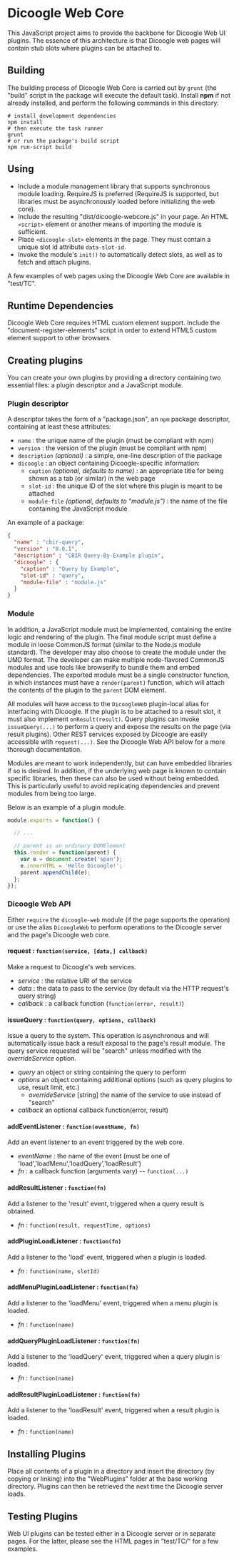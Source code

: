 # Dicoogle Web Core

This JavaScript project aims to provide the backbone for Dicoogle Web UI plugins.
The essence of this architecture is that Dicoogle web pages will contain stub slots where plugins can be attached to.

## Building

The building process of Dicoogle Web Core is carried out by `grunt` (the "build" script in the package will execute the default task).
Install **npm** if not already installed, and perform the following commands in this directory:

    # install development dependencies
    npm install
    # then execute the task runner
    grunt
    # or run the package's build script
    npm run-script build

## Using 

 - Include a module management library that supports synchronous module loading. RequireJS is preferred (RequireJS is supported,
   but libraries must be asynchronously loaded before initializing the web core).
 - Include the resulting "dist/dicoogle-webcore.js" in your page. An HTML `<script>` element or another means of importing
   the module is sufficient.
 - Place `<dicoogle-slot>` elements in the page. They must contain a unique slot id attribute `data-slot-id`.
 - Invoke the module's `init()` to automatically detect slots, as well as to fetch and attach plugins.

A few examples of web pages using the Dicoogle Web Core are available in "test/TC".

## Runtime Dependencies

Dicoogle Web Core requires HTML custom element support.
Include the "document-register-elements" script in order to extend HTML5 custom element support to other browsers.

## Creating plugins

You can create your own plugins by providing a directory containing two essential files: a plugin descriptor and a JavaScript module.

### Plugin descriptor

A descriptor takes the form of a "package.json", an `npm` package descriptor, containing at least these attributes:

 - `name` : the unique name of the plugin (must be compliant with npm)
 - `version` : the version of the plugin (must be compliant with npm)
 - `description` _(optional)_ : a simple, one-line description of the package
 - `dicoogle` : an object containing Dicoogle-specific information:
      - `caption` _(optional, defaults to name)_ : an appropriate title for being shown as a tab (or similar) in the web page
      - `slot-id` : the unique ID of the slot where this plugin is meant to be attached
      - `module-file` _(optional, defaults to "module.js")_ : the name of the file containing the JavaScript module

An example of a package:

```json
{
  "name" : "cbir-query",
  "version" : "0.0.1",
  "description" : "CBIR Query-By-Example plugin",
  "dicoogle" : {
    "caption" : "Query by Example",
    "slot-id" : "query",
    "module-file" : "module.js"
  }
}
```

### Module

In addition, a JavaScript module must be implemented, containing the entire logic and rendering of the plugin.
The final module script must define a module in loose CommonJS format (similar to the Node.js module standard).
The developer may also choose to create the module under the UMD format. The developer can make multiple node-flavored
CommonJS modules and use tools like browserify to bundle them and embed dependencies. The exported module must be
a single constructor function, in which instances must have a `render(parent)` function, which will attach the
contents of the plugin to the `parent` DOM element.

All modules will have access to the `DicoogleWeb` plugin-local alias for interfacing with Dicoogle. If the plugin
is to be attached to a result slot, it must also implement `onResult(result)`. Query plugins can invoke
`issueQuery(...)` to perform a query and expose the results on the page (via result plugins). Other REST
services exposed by Dicoogle are easily accessible with `request(...)`. See the Dicoogle Web API below for a more
thorough documentation.

Modules are meant to work independently, but can have embedded libraries if so is desired. In
addition, if the underlying web page is known to contain specific libraries, then these can also be used without being
embedded. This is particularly useful to avoid replicating dependencies and prevent modules from being too large.

Below is an example of a plugin module.

```javascript
module.exports = function() {

  // ...

  // parent is an ordinary DOMElement
  this.render = function(parent) {
    var e = document.create('span');
    e.innerHTML = 'Hello Dicoogle!';
    parent.appendChild(e);
  };
});
```

### Dicoogle Web API

Either `require` the `dicoogle-web` module (if the page supports the operation) or use the alias `DicoogleWeb` to 
perform operations to the Dicoogle server and the page's Dicoogle web core.

#### **request** : `function(service, [data,] callback)`

Make a request to Dicoogle's web services.

 - _service_ : the relative URI of the service
 - _data_ : the data to pass to the service (by default via the HTTP request's query string)
 - _callback_ : a callback function (`function(error, result)`)

#### **issueQuery** : `function(query, options, callback)`

Issue a query to the system. This operation is asynchronous and will automatically issue back a result exposal to the
page's result module. The query service requested will be "search" unless modified with the _overrideService_ option.

 - _query_ an object or string containing the query to perform
 - _options_ an object containing additional options (such as query plugins to use, result limit, etc.)
     - _overrideService_ [string] the name of the service to use instead of "search"
 - _callback_ an optional callback function(error, result)

####  **addEventListener** : `function(eventName, fn)`

Add an event listener to an event triggered by the web core.

 - _eventName_ : the name of the event (must be one of 'load','loadMenu','loadQuery','loadResult')
 - _fn_ : a callback function (arguments vary) -- `function(...)`

#### **addResultListener** : `function(fn)`

Add a listener to the 'result' event, triggered when a query result is obtained.

 - _fn_ : `function(result, requestTime, options)`

#### **addPluginLoadListener** : `function(fn)`

Add a listener to the 'load' event, triggered when a plugin is loaded.

 - _fn_ : `function(name, slotId)`

#### **addMenuPluginLoadListener** : `function(fn)`

Add a listener to the 'loadMenu' event, triggered when a menu plugin is loaded.

 - _fn_ : `function(name)`

#### **addQueryPluginLoadListener** : `function(fn)`

Add a listener to the 'loadQuery' event, triggered when a query plugin is loaded.

 - _fn_ : `function(name)`
 
#### **addResultPluginLoadListener** : `function(fn)`

Add a listener to the 'loadResult' event, triggered when a result plugin is loaded.

 - _fn_ : `function(name)`

## Installing Plugins

Place all contents of a plugin in a directory and insert the directory (by copying or linking)
into the "WebPlugins" folder at the base working directory. Plugins can then be retrieved the
next time the Dicoogle server loads.

## Testing Plugins

Web UI plugins can be tested either in a Dicoogle server or in separate pages. For the latter, please see the HTML pages in "test/TC/" for a few examples.
